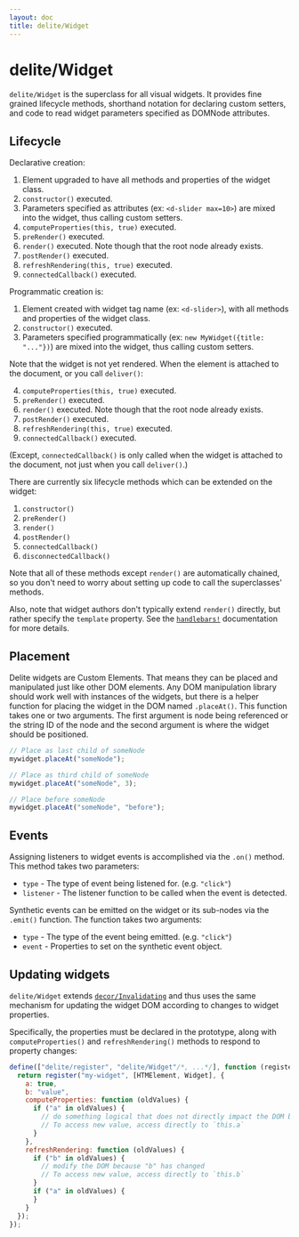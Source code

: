 ```yaml
---
layout: doc
title: delite/Widget
---
```


# delite/Widget

`delite/Widget` is the superclass for all visual widgets.
It provides fine grained lifecycle methods, shorthand notation for declaring custom setters,
and code to read widget parameters specified as DOMNode attributes.

## Lifecycle

Declarative creation:

1. Element upgraded to have all methods and properties of the widget class.
2. `constructor()` executed.
3. Parameters specified as attributes (ex: `<d-slider max=10>`) are mixed into the widget, thus calling
   custom setters.
4. `computeProperties(this, true)` executed.
5. `preRender()` executed.
6. `render()` executed.  Note though that the root node already exists.
7. `postRender()` executed.
8. `refreshRendering(this, true)` executed.
9. `connectedCallback()` executed.

Programmatic creation is:

1. Element created with widget tag name (ex: `<d-slider>`), with
   all methods and properties of the widget class.
2. `constructor()` executed.
3. Parameters specified programmatically
   (ex: `new MyWidget({title: "..."})`) are mixed into the widget, thus calling
   custom setters.

Note that the widget is not yet rendered.  When the element is attached to the document,
or you call `deliver()`:

4. `computeProperties(this, true)` executed.
5. `preRender()` executed.
6. `render()` executed.  Note though that the root node already exists.
7. `postRender()` executed.
8. `refreshRendering(this, true)` executed.
9. `connectedCallback()` executed.

(Except, `connectedCallback()` is only called when the widget is attached to the document,
not just when you call `deliver()`.)

There are currently six lifecycle methods which can be extended on the widget:

1. `constructor()`
2. `preRender()`
3. `render()`
4. `postRender()`
5. `connectedCallback()`
6. `disconnectedCallback()`

Note that all of these methods except `render()` are automatically chained,
so you don't need to worry about setting up code to call the superclasses' methods.

Also, note that widget authors don't typically extend `render()` directly, but rather
specify the `template` property.   See the [`handlebars!`](handlebars.md) documentation for more details.

## Placement

Delite widgets are Custom Elements.  That means they can be placed and manipulated just like other DOM elements.
Any DOM manipulation library should work well with instances of the widgets, but there is a helper function for
placing the widget in the DOM named `.placeAt()`.  This function takes one or two arguments.  The first argument is
node being referenced or the string ID of the node and the second argument is
where the widget should be positioned.

```js
// Place as last child of someNode
mywidget.placeAt("someNode");

// Place as third child of someNode
mywidget.placeAt("someNode", 3);

// Place before someNode
mywidget.placeAt("someNode", "before");
```

## Events

Assigning listeners to widget events is accomplished via the `.on()` method.  This method takes two parameters:

* `type` - The type of event being listened for.  (e.g. `"click"`)
* `listener` - The listener function to be called when the event is detected.

Synthetic events can be emitted on the widget or its sub-nodes via the `.emit()` function.  The function takes two
arguments:

* `type` - The type of the event being emitted. (e.g. `"click"`)
* `event` - Properties to set on the synthetic event object.

## Updating widgets

`delite/Widget` extends [`decor/Invalidating`](/decor/docs/0.9.0/Invalidating.html) and thus uses the same mechanism
for updating the widget DOM according to changes to widget properties.

Specifically, the properties must be declared in the prototype, along with
`computeProperties()` and `refreshRendering()` methods to respond to property changes:

```js
define(["delite/register", "delite/Widget"/*, ...*/], function (register, Widget/*, ...*/) {
  return register("my-widget", [HTMElement, Widget], {
    a: true,
    b: "value",
    computeProperties: function (oldValues) {
      if ("a" in oldValues) {
        // do something logical that does not directly impact the DOM because "a" has changed
        // To access new value, access directly to `this.a`
      }
    },
    refreshRendering: function (oldValues) {
      if ("b" in oldValues) {
        // modify the DOM because "b" has changed
        // To access new value, access directly to `this.b`
      }
      if ("a" in oldValues) {
      }
    }
  });
});
```
